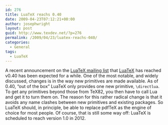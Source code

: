```yaml
---
id: 276
title: LuaTeX reachs 0.40
date: 2009-04-23T07:12:21+00:00
author: josephwright
layout: post
guid: http://www.texdev.net/?p=276
permalink: /2009/04/23/luatex-reachs-040/
categories:
  - General
tags:
  - LuaTeX
---
```

A recent announcement on the <a href="http://tug.org/pipermail/luatex/">LuaTeX mailing list</a> that <a title="LuaTeX Homepage" href="http://www.luatex.org">LuaTeX</a> has reached v0.40 has been expected for a while. One of the most notable, and widely discussed, changes is in the way new primitives are made available. As of 0.40, “out of the box” LuaTeX only provides one new primitive, <code>\directlua</code>. To get any primitives beyond those from TeX82, you then have to call Lua and get it to turn them on. The reason for this rather radical change is that it avoids any name clashes between new primitives and existing packages. So LuaTeX should, in principle, be able to replace pdfTeX as the engine of choice for most people. Of course, that is still some way off: LuaTeX is scheduled to reach version 1.0 in 2012.

